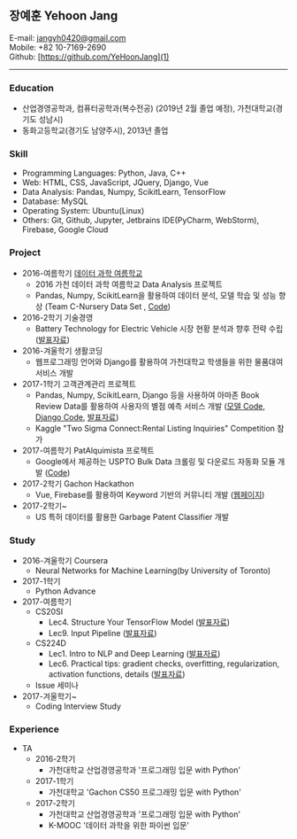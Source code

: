 ## **장예훈** Yehoon Jang
E-mail: jangyh0420@gmail.com</br>
Mobile: +82 10-7169-2690</br>
Github: [https://github.com/YeHoonJang](1)
*****
### Education
- 산업경영공학과, 컴퓨터공학과(복수전공) (2019년 2월 졸업 예정), 가천대학교(경기도 성남시)
- 동화고등학교(경기도 남양주시), 2013년 졸업

### Skill
- Programming Languages: Python, Java, C++
- Web: HTML, CSS, JavaScript, JQuery, Django, Vue
- Data Analysis: Pandas, Numpy, ScikitLearn, TensorFlow
- Database: MySQL
- Operating System: Ubuntu(Linux)
- Others: Git, Github, Jupyter, Jetbrains IDE(PyCharm, WebStorm), Firebase, Google Cloud

### Project
- 2016-여름학기 [데이터 과학 여름학교](2)
  * 2016 가천 데이터 과학 여름학교 Data Analysis 프로젝트
  * Pandas, Numpy, ScikitLearn을 활용하여 데이터 분석, 모델 학습 및 성능 향상 (Team C-Nursery Data Set , [Code](3))
- 2016-2학기 기술경영
  * Battery Technology for Electric Vehicle 시장 현황 분석과 향후 전략 수립 ([발표자료](4))
- 2016-겨울학기 생활코딩
  * 웹프로그래밍 언어와 Django를 활용하여 가천대학교 학생들을 위한 물품대여 서비스 개발
- 2017-1학기 고객관계관리 프로젝트
  * Pandas, Numpy, ScikitLearn, Django 등을 사용하여 아마존 Book Review Data를 활용하여 사용자의 별점 예측 서비스 개발 ([모델 Code](5), [Django Code](6), [발표자료](7))
  * Kaggle "Two Sigma Connect:Rental Listing Inquiries" Competition 참가
- 2017-여름학기 PatAlquimista 프로젝트
  * Google에서 제공하는 USPTO Bulk Data 크롤링 및 다운로드 자동화 모듈 개발 ([Code](8))
- 2017-2학기 Gachon Hackathon
  * Vue, Firebase를 활용하여 Keyword 기반의 커뮤니티 개발 ([웹페이지](9))
- 2017-2학기~
  * US 특허 데이터를 활용한 Garbage Patent Classifier 개발

### Study
- 2016-겨울학기 Coursera
  * Neural Networks for Machine Learning(by University of Toronto)
- 2017-1학기
  * Python Advance
- 2017-여름학기
  * CS20SI
    + Lec4. Structure Your TensorFlow Model ([발표자료](10))
    + Lec9. Input Pipeline ([발표자료](11))
  * CS224D
    + Lec1. Intro to NLP and Deep Learning ([발표자료](12))
    + Lec6. Practical tips: gradient checks, overfitting, regularization,
activation functions, details ([발표자료](13))
  * Issue 세미나
- 2017-겨울학기~
  * Coding Interview Study

### Experience
- TA
  * 2016-2학기
    + 가천대학교 산업경영공학과 '프로그래밍 입문 with Python'
  * 2017-1학기
    + 가천대학교 'Gachon CS50 프로그래밍 입문 with Python'
  * 2017-2학기
    + 가천대학교 산업경영공학과 '프로그래밍 입문 with Python'
    + K-MOOC '데이터 과학을 위한 파이썬 입문'

[1]: https://github.com/YeHoonJang
[2]: https://github.com/TeamLab/data_summer_school_labs
[3]: https://github.com/YeHoonJang/data_summer_school_labs/blob/master/team/team_C/upgrade_percentage.ipynb
[4]: https://github.com/YeHoonJang/ppt/blob/master/2016/3%EC%B0%A8%EB%B0%9C%ED%91%9C%20ppt%20%EC%88%98%EC%A0%95%EB%B3%B8_%EC%88%98%EC%A0%95.pdf
[5]: https://github.com/YeHoonJang/BI_text_analysis/blob/master/maybe_finish-for(min_max).ipynb
[6]: https://github.com/YeHoonJang/Django_python_webprogramming/tree/master/bi_project/bi_project
[7]: https://github.com/YeHoonJang/ppt/blob/master/2017_1/bi/%EA%B3%A0%EA%B4%80%EA%B4%80_%EC%B5%9C%EC%A2%85.pptx
[8]: https://github.com/YeHoonJang/code_for_study/tree/master/pis/pat_demo
[9]: http://www.keyworld.me/
[10]: https://github.com/YeHoonJang/ppt/blob/master/2017_summer/cs20si/CS20SI_lec4.pdf
[11]: https://github.com/YeHoonJang/ppt/blob/master/2017_summer/cs20si/CS20SI-Lec9.Input_Pipeline%20%5B%EC%9E%90%EB%8F%99%20%EC%A0%80%EC%9E%A5%5D.pdf
[12]: https://github.com/YeHoonJang/ppt/blob/master/2017_summer/cs224d/LEC1_Intro_NLP.pdf
[13]: https://github.com/YeHoonJang/ppt/blob/master/2017_summer/cs224d/lec6_Neural_Tips_Tricks.pdf
